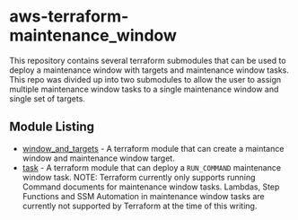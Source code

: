 # aws-terraform-maintenance_window

This repository contains several terraform submodules that can be used to deploy a maintenance window with targets and maintenance window tasks. This repo was divided up into two submodules to allow the user to assign multiple maintenance window tasks to a single maintenance window and single set of targets.

## Module Listing
- [window_and_targets](./modules/window_and_targets/) - A terraform module that can create a maintance window and maintenance window target.
- [task](./modules/task) - A terraform module that can deploy a `RUN_COMMAND` maintenance window task. NOTE: Terraform currently only supports running Command documents for maintenance window tasks. Lambdas, Step Functions and SSM Automation in maintenance window tasks are currently not supported by Terraform at the time of this writing.
